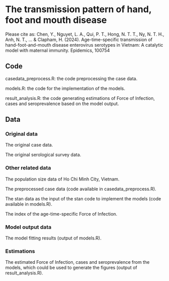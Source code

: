 # The transmission pattern of hand, foot and mouth disease 
Please cite as: Chen, Y., Nguyet, L. A., Qui, P. T., Hong, N. T. T., Ny, N. T. H., Anh, N. T., ... & Clapham, H. (2024). Age-time-specific transmission of hand-foot-and-mouth disease enterovirus serotypes in Vietnam: A catalytic model with maternal immunity. Epidemics, 100754

## Code
casedata_preprocess.R: the code preprocessing the case data.

models.R: the code for the implementation of the models.

result_analysis.R: the code generating estimations of Force of Infection, cases and seroprevalence based on the model output.

## Data
### Original data
The original case data.

The original serological survey data.

### Other related data
The population size data of Ho Chi Minh City, Vietnam.

The preprocessed case data (code available in casedata_preprocess.R).

The stan data as the input of the stan code to implement the models (code available in models.R).

The index of the age-time-specific Force of Infection.

### Model output data
The model fitting results (output of models.R).

### Estimations
The estimated Force of Infection, cases and seroprevalence from the models, which could be used to generate the figures (output of result_analysis.R).
